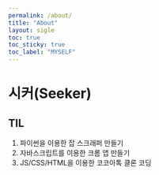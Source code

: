 ```yaml
---
permalink: /about/
title: "About"
layout: sigle
toc: true
toc_sticky: true
toc_label: "MYSELF"
---
```


# 시커(Seeker)

## TIL
1. 파이썬을 이용한 잡 스크래퍼 만들기
2. 자바스크립트를 이용한 크롬 앱 만들기
3. JS/CSS/HTML을 이용한 코코아톡 클론 코딩